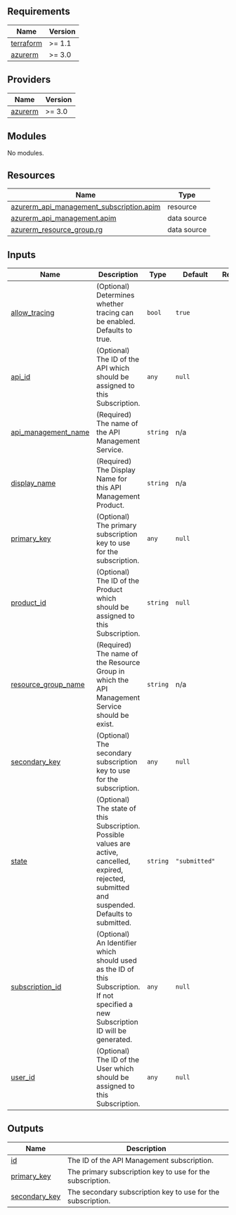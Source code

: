 <!-- BEGIN_TF_DOCS -->
## Requirements

| Name | Version |
|------|---------|
| <a name="requirement_terraform"></a> [terraform](#requirement\_terraform) | >= 1.1 |
| <a name="requirement_azurerm"></a> [azurerm](#requirement\_azurerm) | >= 3.0 |

## Providers

| Name | Version |
|------|---------|
| <a name="provider_azurerm"></a> [azurerm](#provider\_azurerm) | >= 3.0 |

## Modules

No modules.

## Resources

| Name | Type |
|------|------|
| [azurerm_api_management_subscription.apim](https://registry.terraform.io/providers/hashicorp/azurerm/latest/docs/resources/api_management_subscription) | resource |
| [azurerm_api_management.apim](https://registry.terraform.io/providers/hashicorp/azurerm/latest/docs/data-sources/api_management) | data source |
| [azurerm_resource_group.rg](https://registry.terraform.io/providers/hashicorp/azurerm/latest/docs/data-sources/resource_group) | data source |

## Inputs

| Name | Description | Type | Default | Required |
|------|-------------|------|---------|:--------:|
| <a name="input_allow_tracing"></a> [allow\_tracing](#input\_allow\_tracing) | (Optional) Determines whether tracing can be enabled. Defaults to true. | `bool` | `true` | no |
| <a name="input_api_id"></a> [api\_id](#input\_api\_id) | (Optional) The ID of the API which should be assigned to this Subscription. | `any` | `null` | no |
| <a name="input_api_management_name"></a> [api\_management\_name](#input\_api\_management\_name) | (Required) The name of the API Management Service. | `string` | n/a | yes |
| <a name="input_display_name"></a> [display\_name](#input\_display\_name) | (Required) The Display Name for this API Management Product. | `string` | n/a | yes |
| <a name="input_primary_key"></a> [primary\_key](#input\_primary\_key) | (Optional) The primary subscription key to use for the subscription. | `any` | `null` | no |
| <a name="input_product_id"></a> [product\_id](#input\_product\_id) | (Optional) The ID of the Product which should be assigned to this Subscription. | `string` | `null` | no |
| <a name="input_resource_group_name"></a> [resource\_group\_name](#input\_resource\_group\_name) | (Required) The name of the Resource Group in which the API Management Service should be exist. | `string` | n/a | yes |
| <a name="input_secondary_key"></a> [secondary\_key](#input\_secondary\_key) | (Optional) The secondary subscription key to use for the subscription. | `any` | `null` | no |
| <a name="input_state"></a> [state](#input\_state) | (Optional) The state of this Subscription. Possible values are active, cancelled, expired, rejected, submitted and suspended. Defaults to submitted. | `string` | `"submitted"` | no |
| <a name="input_subscription_id"></a> [subscription\_id](#input\_subscription\_id) | (Optional) An Identifier which should used as the ID of this Subscription. If not specified a new Subscription ID will be generated. | `any` | `null` | no |
| <a name="input_user_id"></a> [user\_id](#input\_user\_id) | (Optional) The ID of the User which should be assigned to this Subscription. | `any` | `null` | no |

## Outputs

| Name | Description |
|------|-------------|
| <a name="output_id"></a> [id](#output\_id) | The ID of the API Management subscription. |
| <a name="output_primary_key"></a> [primary\_key](#output\_primary\_key) | The primary subscription key to use for the subscription. |
| <a name="output_secondary_key"></a> [secondary\_key](#output\_secondary\_key) | The secondary subscription key to use for the subscription. |
<!-- END_TF_DOCS -->